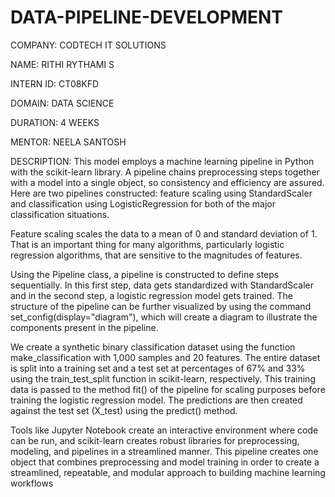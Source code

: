 # DATA-PIPELINE-DEVELOPMENT

COMPANY: CODTECH IT SOLUTIONS

NAME: RITHI RYTHAMI S

INTERN ID: CT08KFD

DOMAIN: DATA SCIENCE

DURATION: 4 WEEKS

MENTOR: NEELA SANTOSH

DESCRIPTION: This model employs a machine learning pipeline in Python with the scikit-learn library. A pipeline chains preprocessing steps together with a model into a single object, so consistency and efficiency are assured. Here are two pipelines constructed: feature scaling using StandardScaler and classification using LogisticRegression for both of the major classification situations.

Feature scaling scales the data to a mean of 0 and standard deviation of 1. That is an important thing for many algorithms, particularly logistic regression algorithms, that are sensitive to the magnitudes of features.

Using the Pipeline class, a pipeline is constructed to define steps sequentially. In this first step, data gets standardized with StandardScaler and in the second step, a logistic regression model gets trained. The structure of the pipeline can be further visualized by using the command set_config(display="diagram"), which will create a diagram to illustrate the components present in the pipeline.

We create a synthetic binary classification dataset using the function make_classification with 1,000 samples and 20 features. The entire dataset is split into a training set and a test set at percentages of 67% and 33% using the train_test_split function in scikit-learn, respectively. This training data is passed to the method fit() of the pipeline for scaling purposes before training the logistic regression model. The predictions are then created against the test set (X_test) using the predict() method.

Tools like Jupyter Notebook create an interactive environment where code can be run, and scikit-learn creates robust libraries for preprocessing, modeling, and pipelines in a streamlined manner. This pipeline creates one object that combines preprocessing and model training in order to create a streamlined, repeatable, and modular approach to building machine learning workflows
